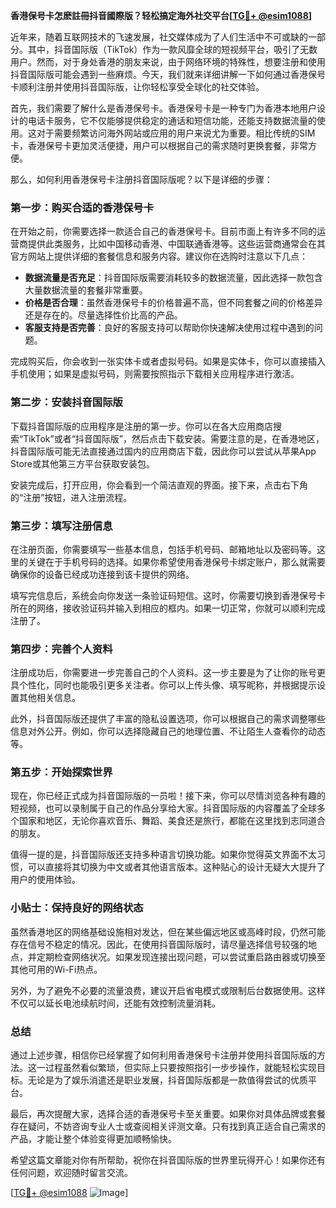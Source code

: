 **香港保号卡怎麽註冊抖音國際版？轻松搞定海外社交平台[[TG💪+ @esim1088](https://t.me/s/esim1088)]**

近年来，随着互联网技术的飞速发展，社交媒体成为了人们生活中不可或缺的一部分。其中，抖音国际版（TikTok）作为一款风靡全球的短视频平台，吸引了无数用户。然而，对于身处香港的朋友来说，由于网络环境的特殊性，想要注册和使用抖音国际版可能会遇到一些麻烦。今天，我们就来详细讲解一下如何通过香港保号卡顺利注册并使用抖音国际版，让你轻松享受全球化的社交体验。

首先，我们需要了解什么是香港保号卡。香港保号卡是一种专门为香港本地用户设计的电话卡服务，它不仅能够提供稳定的通话和短信功能，还能支持数据流量的使用。这对于需要频繁访问海外网站或应用的用户来说尤为重要。相比传统的SIM卡，香港保号卡更加灵活便捷，用户可以根据自己的需求随时更换套餐，非常方便。

那么，如何利用香港保号卡注册抖音国际版呢？以下是详细的步骤：

### **第一步：购买合适的香港保号卡**
在开始之前，你需要选择一款适合自己的香港保号卡。目前市面上有许多不同的运营商提供此类服务，比如中国移动香港、中国联通香港等。这些运营商通常会在其官方网站上提供详细的套餐信息和服务内容。建议你在选购时注意以下几点：
- **数据流量是否充足**：抖音国际版需要消耗较多的数据流量，因此选择一款包含大量数据流量的套餐非常重要。
- **价格是否合理**：虽然香港保号卡的价格普遍不高，但不同套餐之间的价格差异还是存在的。尽量选择性价比高的产品。
- **客服支持是否完善**：良好的客服支持可以帮助你快速解决使用过程中遇到的问题。

完成购买后，你会收到一张实体卡或者虚拟号码。如果是实体卡，你可以直接插入手机使用；如果是虚拟号码，则需要按照指示下载相关应用程序进行激活。

### **第二步：安装抖音国际版**
下载抖音国际版的应用程序是注册的第一步。你可以在各大应用商店搜索“TikTok”或者“抖音国际版”，然后点击下载安装。需要注意的是，在香港地区，抖音国际版可能无法直接通过国内的应用商店下载，因此你可以尝试从苹果App Store或其他第三方平台获取安装包。

安装完成后，打开应用，你会看到一个简洁直观的界面。接下来，点击右下角的“注册”按钮，进入注册流程。

### **第三步：填写注册信息**
在注册页面，你需要填写一些基本信息，包括手机号码、邮箱地址以及密码等。这里的关键在于手机号码的选择。如果你希望使用香港保号卡绑定账户，那么就需要确保你的设备已经成功连接到该卡提供的网络。

填写完信息后，系统会向你发送一条验证码短信。这时，你需要切换到香港保号卡所在的网络，接收验证码并输入到相应的框内。如果一切正常，你就可以顺利完成注册了。

### **第四步：完善个人资料**
注册成功后，你需要进一步完善自己的个人资料。这一步主要是为了让你的账号更具个性化，同时也能吸引更多关注者。你可以上传头像、填写昵称，并根据提示设置其他相关信息。

此外，抖音国际版还提供了丰富的隐私设置选项，你可以根据自己的需求调整哪些信息对外公开。例如，你可以选择隐藏自己的地理位置、不让陌生人查看你的动态等。

### **第五步：开始探索世界**
现在，你已经正式成为抖音国际版的一员啦！接下来，你可以尽情浏览各种有趣的短视频，也可以录制属于自己的作品分享给大家。抖音国际版的内容覆盖了全球多个国家和地区，无论你喜欢音乐、舞蹈、美食还是旅行，都能在这里找到志同道合的朋友。

值得一提的是，抖音国际版还支持多种语言切换功能。如果你觉得英文界面不太习惯，可以直接将其切换为中文或者其他语言版本。这种贴心的设计无疑大大提升了用户的使用体验。

### **小贴士：保持良好的网络状态**
虽然香港地区的网络基础设施相对发达，但在某些偏远地区或高峰时段，仍然可能存在信号不稳定的情况。因此，在使用抖音国际版时，请尽量选择信号较强的地点，并定期检查网络状况。如果发现连接出现问题，可以尝试重启路由器或切换至其他可用的Wi-Fi热点。

另外，为了避免不必要的流量浪费，建议开启省电模式或限制后台数据使用。这样不仅可以延长电池续航时间，还能有效控制流量消耗。

### **总结**
通过上述步骤，相信你已经掌握了如何利用香港保号卡注册并使用抖音国际版的方法。这一过程虽然看似繁琐，但实际上只要按照指引一步步操作，就能轻松实现目标。无论是为了娱乐消遣还是职业发展，抖音国际版都是一款值得尝试的优质平台。

最后，再次提醒大家，选择合适的香港保号卡至关重要。如果你对具体品牌或套餐存在疑问，不妨咨询专业人士或查阅相关评测文章。只有找到真正适合自己需求的产品，才能让整个体验变得更加顺畅愉快。

希望这篇文章能对你有所帮助，祝你在抖音国际版的世界里玩得开心！如果你还有任何问题，欢迎随时留言交流。

[[TG💪+ @esim1088](https://t.me/s/esim1088) ![Image](https://i.postimg.cc/4NQfJmqS/Snipaste-2025-05-13-00-14-12.png)]